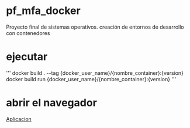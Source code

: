 # pf_mfa_docker
Proyecto final de sistemas operativos. creación de entornos de desarrollo con contenedores

# ejecutar
'''
docker build . --tag {docker_user_name}/{nombre_container}:{version}
docker build run {docker_user_name}/{nombre_container}:{version}
'''
# abrir el navegador
<a href="http://127.0.0.1:5000/"> Aplicacion</a>

